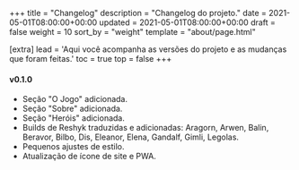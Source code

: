+++
title = "Changelog"
description = "Changelog do projeto."
date = 2021-05-01T08:00:00+00:00
updated = 2021-05-01T08:00:00+00:00
draft = false
weight = 10
sort_by = "weight"
template = "about/page.html"

[extra]
lead = 'Aqui você acompanha as versões do projeto e as mudanças que foram feitas.'
toc = true
top = false
+++

#### v0.1.0

- Seção "O Jogo" adicionada.
- Seção "Sobre" adicionada.
- Seção "Heróis" adicionada.
- Builds de Reshyk traduzidas e adicionadas: Aragorn, Arwen, Balin, Beravor, Bilbo, Dis, Eleanor, Elena, Gandalf, Gimli, Legolas.
- Pequenos ajustes de estilo.
- Atualização de ícone de site e PWA.
